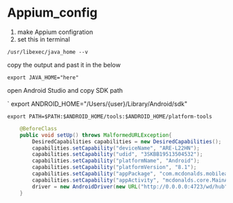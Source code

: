 # Appium_config

1. make Appium configration
2. set this in terminal

` /usr/libexec/java_home --v `

copy the output and past it in the below

` export JAVA_HOME="here" `

open Android Studio and copy SDK path

` export ANDROID_HOME="/Users/{user}/Library/Android/sdk" 

`export PATH=$PATH:$ANDROID_HOME/tools:$ANDROID_HOME/platform-tools`



``` java
    @BeforeClass
    public void setUp() throws MalformedURLException{
        DesiredCapabilities capabilities = new DesiredCapabilities();
        capabilities.setCapability("deviceName", "ARE-L22HN");
        capabilities.setCapability("udid", "3SKBB19513504532");
        capabilities.setCapability("platformName", "Android");
        capabilities.setCapability("platformVersion", "8.1");
        capabilities.setCapability("appPackage", "com.mcdonalds.mobileapp");
        capabilities.setCapability("appActivity", "mcdonalds.core.MainActivity");
        driver = new AndroidDriver(new URL("http://0.0.0.0:4723/wd/hub"),capabilities);
    }
```

